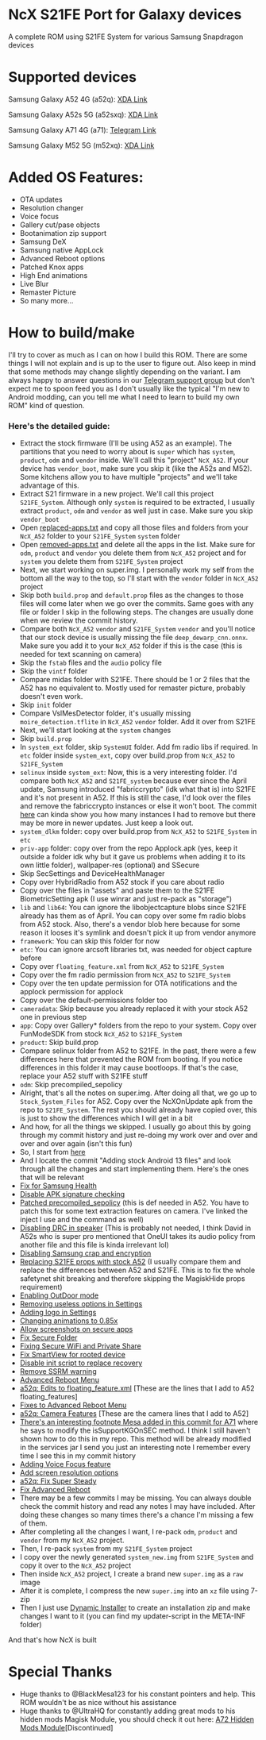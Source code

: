 # NcX S21FE Port for Galaxy devices
A complete ROM using S21FE System for various Samsung Snapdragon devices

# Supported devices
Samsung Galaxy A52 4G (a52q): [XDA Link](https://forum.xda-developers.com/t/rom-port-oneui5-ncx-s21fe-rom-sm-a525g-f.4524179/)

Samsung Galaxy A52s 5G (a52sxq): [XDA Link](https://forum.xda-developers.com/t/rom-port-oneui5-ncx-s21fe-rom-sm-a528b.4526805/)

Samsung Galaxy A71 4G (a71): [Telegram Link](https://t.me/ncxsupport)

Samsung Galaxy M52 5G (m52xq): [XDA Link](https://forum.xda-developers.com/t/sm-m526b-rom-oneui5-ncx-rom-for-samsung-galaxy-m52-5g.4538349/)


# Added OS Features:
- OTA updates
- Resolution changer
- Voice focus
- Gallery cut/pase objects
- Bootanimation zip support
- Samsung DeX
- Samsung native AppLock
- Advanced Reboot options
- Patched Knox apps
- High End animations
- Live Blur
- Remaster Picture
- So many more...

# How to build/make
I'll try to cover as much as I can on how I build this ROM. There are some things I will not explain and is up to the user to figure out. Also keep in mind that some methods may change slightly depending on the variant. I am always happy to answer questions in our [Telegram support group](https://t.me/ncxsupport) but don't expect me to spoon feed you as I don't usually like the typical "I'm new to Android modding, can you tell me what I need to learn to build my own ROM" kind of question.

### Here's the detailed guide:
- Extract the stock firmware (I'll be using A52 as an example). The partitions that you need to worry about is `super` which has `system`, `product`, `odm` and `vendor` inside. We'll call this "project" `NcX_A52`. If your device has `vendor_boot`, make sure you skip it (like the A52s and M52). Some kitchens allow you to have multiple "projects" and we'll take advantage of this. 
- Extract S21 firmware in a new project. We'll call this project `S21FE_System`. Although only `system` is required to be extracted, I usually extract `product`, `odm` and `vendor` as well just in case. Make sure you skip `vendor_boot`
- Open [replaced-apps.txt](https://github.com/ShaDisNX255/NcX-S21FE/blob/Android13/replaced-apps.txt) and copy all those files and folders from your `NcX_A52` folder to your `S21FE_System` `system` folder
- Open [removed-apps.txt](https://github.com/ShaDisNX255/NcX-S21FE/blob/Android13/removed-apps.txt) and delete all the apps in the list. Make sure for `odm`, `product` and `vendor` you delete them from `NcX_A52` project and for `system` you delete them from `S21FE_System` project
- Next, we start working on super.img. I personally work my self from the bottom all the way to the top, so I'll start with the `vendor` folder in `NcX_A52` project
- Skip both `build.prop` and `default.prop` files as the changes to those files will come later when we go over the commits. Same goes with any file or folder I skip in the following steps. The changes are usually done when we review the commit history.
- Compare both `NcX_A52` `vendor` and `S21FE_System` `vendor` and you'll notice that our stock device is usually missing the file `deep_dewarp_cnn.onnx`. Make sure you add it to your `NcX_A52` folder if this is the case (this is needed for text scanning on camera)
- Skip the `fstab` files and the `audio` policy file
- Skip the `vintf` folder
- Compare midas folder with S21FE. There should be 1 or 2 files that the A52 has no equivalent to. Mostly used for remaster picture, probably doesn't even work.
- Skip `init` folder
- Compare VslMesDetector folder, it's usually missing `moire_detection.tflite` in `NcX_A52` `vendor` folder. Add it over from S21FE
- Next, we'll start looking at the `system` changes
- Skip `build.prop`
- In `system_ext` folder, skip `SystemUI` folder. Add fm radio libs if required. In `etc` folder inside `system_ext`, copy over build.prop from `NcX_A52` to `S21FE_System`
- `selinux` inside `system_ext`: Now, this is a very interesting folder. I'd compare both `NcX_A52` and `S21FE_system` because ever since the April update, Samsung introduced "fabriccrypto" (idk what that is) into S21FE and it's not present in A52. If this is still the case, I'd look over the files and remove the fabriccrypto instances or else it won't boot. The commit [here](https://github.com/ShaDisNX255/NcX-S21FE/commit/e4ae65ccc2dd40758293432c6398010489f3bcc2) can kinda show you how many instances I had to remove but there may be more in newer updates. Just keep a look out.
- `system_dlkm` folder: copy over build.prop from `NcX_A52` to `S21FE_System` in `etc`
- `priv-app` folder: copy over from the repo Applock.apk (yes, keep it outside a folder idk why but it gave us problems when adding it to its own little folder), wallpaper-res (optional) and SSecure
- Skip SecSettings and DeviceHealthManager
- Copy over HybridRadio from A52 stock if you care about radio
- Copy over the files in "assets" and paste them to the S21FE BiometricSetting apk (I use winrar and just re-pack as "storage")
- `lib` and `lib64`: You can ignore the libobjectcapture blobs since S21FE already has them as of April. You can copy over some fm radio blobs from A52 stock. Also, there's a vendor blob here because for some reason it looses it's symlink and doesn't pick it up from vendor anymore
- `framework`: You can skip this folder for now
- `etc`: You can ignore arcsoft libraries txt, was needed for object capture before
- Copy over `floating_feature.xml` from `NcX_A52` to `S21FE_System`
- Copy over the fm radio permission from `NcX_A52` to `S21FE_System`
- Copy over the ten update permission for OTA notifications and the applock permission for applock
- Copy over the default-permissions folder too
- `cameradata`: Skip because you already replaced it with your stock A52 one in previous step
- `app`: Copy over Gallery* folders from the repo to your system. Copy over FunModeSDK from stock `NcX_A52` to `S21FE_System`
- `product`: Skip build.prop
- Compare selinux folder from A52 to S21FE. In the past, there were a few differences here that prevented the ROM from booting. If you notice differences in this folder it may cause bootloops. If that's the case, replace your A52 stuff with S21FE stuff
- `odm`: Skip precompiled_sepolicy
- Alright, that's all the notes on super.img. After doing all that, we go up to `Stock_System_Files` for A52. Copy over the NcXOnUpdate apk from the repo to `S21FE_System`. The rest you should already have copied over, this is just to show the differences which I will get in a bit
- And how, for all the things we skipped. I usually go about this by going through my commit history and just re-doing my work over and over and over and over again (isn't this fun)
- So, I start from [here](https://github.com/ShaDisNX255/NcX-S21FE/commits/Android13?before=b32d24ce9b931940855112b6e3a5db993b77f6b2+105&branch=Android13&qualified_name=refs%2Fheads%2FAndroid13)
- And I locate the commit "Adding stock Android 13 files" and look through all the changes and start implementing them. Here's the ones that will be relevant
- [Fix for Samsung Health](https://github.com/ShaDisNX255/NcX-S21FE/commit/d97ec1672fe9e1b3f8c241ec96b3c0a9e096bfea)
- [Disable APK signature checking](https://github.com/ShaDisNX255/NcX-S21FE/commit/e9fca1cedf2405c9f84dc2ee4aafa018e59de464)
- [Patched precompiled_sepolicy](https://github.com/ShaDisNX255/NcX-S21FE/commit/0fb5531cd39d6325a1adbffcb75b4010134864fa) (this is def needed in A52. You have to patch this for some text extraction features on camera. I've linked the inject I use and the command as well)
- [Disabling DRC in speaker](https://github.com/ShaDisNX255/NcX-S21FE/commit/89c3379735ee105fe30a938254972f893253557a) (This is probably not needed, I think David in A52s who is super pro mentioned that OneUI takes its audio policy from another file and this file is kinda irrelevant lol)
- [Disabling Samsung crap and encryption](https://github.com/ShaDisNX255/NcX-S21FE/commit/dc8a0872d0362dc7a1a723623558a73336193975) 
- [Replacing S21FE props with stock A52](https://github.com/ShaDisNX255/NcX-S21FE/commit/280d94531cee7d8636d27a1606edcf04797a0eaa) (I usually compare them and replace the differences between A52 and S21FE. This is to fix the whole safetynet shit breaking and therefore skipping the MagiskHide props requirement)
- [Enabling OutDoor mode](https://github.com/ShaDisNX255/NcX-S21FE/commit/fa56e82d3d79d10a728a1e9fc0323eb53fb34dcd)
- [Removing useless options in Settings](https://github.com/ShaDisNX255/NcX-S21FE/commit/01b48662a153a3c733fd8f24e4617ea8a0039b6d)
- [Adding logo in Settings](https://github.com/ShaDisNX255/NcX-S21FE/commit/30a30eaded2d6ee247ef926c51f9342eb5b5c36f)
- [Changing animations to 0.85x](https://github.com/ShaDisNX255/NcX-S21FE/commit/8042eb7f01155785e07ebf2da81cd1fd370cb4eb)
- [Allow screenshots on secure apps](https://github.com/ShaDisNX255/NcX-S21FE/commit/c2cc85818df4fe040b4f89ca8f9b78e939b211b4)
- [Fix Secure Folder](https://github.com/ShaDisNX255/NcX-S21FE/commit/8d5d613a133619d1a6dc98354aa9d6ffd1439bef)
- [Fixing Secure WiFi and Private Share](https://github.com/ShaDisNX255/NcX-S21FE/commit/f26002dce2215824be076060c3ba59b84e6757db)
- [Fix SmartView for rooted device](https://github.com/ShaDisNX255/NcX-S21FE/commit/daab0463d26e9411a98a60e63ea1e73026bad0ee)
- [Disable init script to replace recovery](https://github.com/ShaDisNX255/NcX-S21FE/commit/a19c12d7c799fddb641afc0746eec6aeb57d7894) 
- [Remove SSRM warning](https://github.com/ShaDisNX255/NcX-S21FE/commit/20e007bd742f25d4a2cac204deec575f16d3a012)
- [Advanced Reboot Menu](https://github.com/ShaDisNX255/NcX-S21FE/commit/911bf1943c19007e4ed232c57ff08ebe431d94d5)
- [a52q: Edits to floating_feature.xml](https://github.com/ShaDisNX255/NcX-S21FE/commit/78c1819c4d3ab53fa8a0840869fd3afacd65e506) [These are the lines that I add to A52 floating_features]
- [Fixes to Advanced Reboot Menu](https://github.com/ShaDisNX255/NcX-S21FE/commit/afbc1b241b49b267607e245b1c0fb2bf2405a4ca)
- [a52q: Camera Features](https://github.com/ShaDisNX255/NcX-S21FE/commit/dff7dac00ea60b03e6df9c239e215f85eb921620) [These are the camera lines that I add to A52]
- [There's an interesting footnote Mesa added in this commit for A71](https://github.com/ShaDisNX255/NcX-S21FE/commit/e9e8ada401d4d227163859a73bef575d5bcdb3fc) where he says to modify the isSupportKGOnSEC method. I think I still haven't shown how to do this in my repo. This method will be already modified in the services jar I send you just an interesting note I remember every time I see this in my commit history
- [Adding Voice Focus feature](https://github.com/ShaDisNX255/NcX-S21FE/commit/ccad1a78d661eac8f3afe72cf14caff7b13129a7) 
- [Add screen resolution options](https://github.com/ShaDisNX255/NcX-S21FE/commit/8fb628abbc513bfb5815ab0d859f45450c98d94e)
- [a52q: Fix Super Steady](https://github.com/ShaDisNX255/NcX-S21FE/commit/efa035271ad45a4118f306199e7b7994a3eda233) 
- [Fix Advanced Reboot](https://github.com/ShaDisNX255/NcX-S21FE/commit/23df55abfda68a6929de240daea2aef1adca3fb8)
- There may be a few commits I may be missing. You can always double check the commit history and read any notes I may have included. After doing these changes so many times there's a chance I'm missing a few of them.
- After completing all the changes I want, I re-pack `odm`, `product` and `vendor` from my `NcX_A52` project.
- Then, I re-pack `system` from my `S21FE_System` project
- I copy over the newly generated `system_new.img` from `S21FE_System` and copy it over to the `NcX_A52` project
- Then inside `NcX_A52` project, I create a brand new `super.img` as a `raw` image
- After it is complete, I compress the new `super.img` into an `xz` file using 7-zip
- Then I just use [Dynamic Installer](https://forum.xda-developers.com/t/zip-dual-installer-dynamic-installer-stable-4-7-b3-android-10-or-earlier.4279541/) to create an installation zip and make changes I want to it (you can find my updater-script in the META-INF folder)

And that's how NcX is built


# Special Thanks

- Huge thanks to @BlackMesa123 for his constant pointers and help. This ROM wouldn't be as nice without his assistance
- Huge thanks to @UltraHQ for constantly adding great mods to his hidden mods Magisk Module, you should check it out here: [A72 Hidden Mods Module](https://github.com/UltraHQ/A72-Hidden-Mods)[Discontinued]
